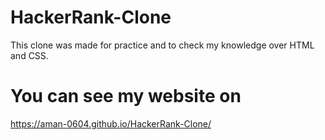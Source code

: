 # HackerRank-Clone
This clone was made for practice and to check my knowledge over HTML and CSS.

# You can see my website on 
https://aman-0604.github.io/HackerRank-Clone/
